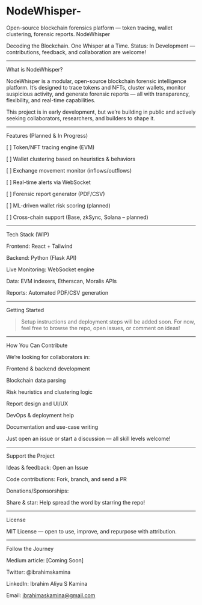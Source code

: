 # NodeWhisper-
Open-source blockchain forensics platform — token tracing, wallet clustering, forensic reports.
NodeWhisper

Decoding the Blockchain. One Whisper at a Time.
Status: In Development — contributions, feedback, and collaboration are welcome!


---

What is NodeWhisper?

NodeWhisper is a modular, open-source blockchain forensic intelligence platform. It’s designed to trace tokens and NFTs, cluster wallets, monitor suspicious activity, and generate forensic reports — all with transparency, flexibility, and real-time capabilities.

This project is in early development, but we’re building in public and actively seeking collaborators, researchers, and builders to shape it.


---

Features (Planned & In Progress)

[ ] Token/NFT tracing engine (EVM)

[ ] Wallet clustering based on heuristics & behaviors

[ ] Exchange movement monitor (inflows/outflows)

[ ] Real-time alerts via WebSocket

[ ] Forensic report generator (PDF/CSV)

[ ] ML-driven wallet risk scoring (planned)

[ ] Cross-chain support (Base, zkSync, Solana – planned)



---

Tech Stack (WIP)

Frontend: React + Tailwind

Backend: Python (Flask API)

Live Monitoring: WebSocket engine

Data: EVM indexers, Etherscan, Moralis APIs

Reports: Automated PDF/CSV generation



---

Getting Started

> Setup instructions and deployment steps will be added soon.
For now, feel free to browse the repo, open issues, or comment on ideas!




---

How You Can Contribute

We’re looking for collaborators in:

Frontend & backend development

Blockchain data parsing

Risk heuristics and clustering logic

Report design and UI/UX

DevOps & deployment help

Documentation and use-case writing


Just open an issue or start a discussion — all skill levels welcome!


---

Support the Project

Ideas & feedback: Open an Issue

Code contributions: Fork, branch, and send a PR

Donations/Sponsorships: 

Share & star: Help spread the word by starring the repo!



---

License

MIT License — open to use, improve, and repurpose with attribution.


---

Follow the Journey

Medium article: [Coming Soon]

Twitter: @ibrahimskamina

LinkedIn: Ibrahim Aliyu S Kamina 

Email: ibrahimaskamina@gmail.com
